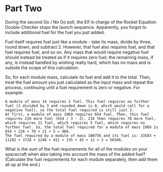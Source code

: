 # Part Two
  
During the second Go / No Go poll, the Elf in charge of the Rocket Equation Double-Checker stops the launch sequence. Apparently, you forgot to include additional fuel for the fuel you just added.  
  
Fuel itself requires fuel just like a module - take its mass, divide by three, round down, and subtract 2. However, that fuel also requires fuel, and that fuel requires fuel, and so on. Any mass that would require negative fuel should instead be treated as if it requires zero fuel; the remaining mass, if any, is instead handled by wishing really hard, which has no mass and is outside the scope of this calculation.  
  
So, for each module mass, calculate its fuel and add it to the total. Then, treat the fuel amount you just calculated as the input mass and repeat the process, continuing until a fuel requirement is zero or negative. For example:  
  
    A module of mass 14 requires 2 fuel. This fuel requires no further fuel (2 divided by 3 and rounded down is 0, which would call for a negative fuel), so the total fuel required is still just 2.  
    At first, a module of mass 1969 requires 654 fuel. Then, this fuel requires 216 more fuel (654 / 3 - 2). 216 then requires 70 more fuel, which requires 21 fuel, which requires 5 fuel, which requires no further fuel. So, the total fuel required for a module of mass 1969 is 654 + 216 + 70 + 21 + 5 = 966.
    The fuel required by a module of mass 100756 and its fuel is: 33583 + 11192 + 3728 + 1240 + 411 + 135 + 43 + 12 + 2 = 50346.
  
What is the sum of the fuel requirements for all of the modules on your spacecraft when also taking into account the mass of the added fuel? (Calculate the fuel requirements for each module separately, then add them all up at the end.)  
